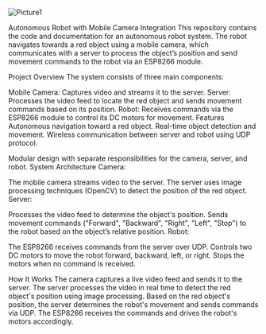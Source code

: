 ![Picture1](https://github.com/user-attachments/assets/529aa5c5-8562-4a32-8c40-b589a69a1033)

Autonomous Robot with Mobile Camera Integration
This repository contains the code and documentation for an autonomous robot system. The robot navigates towards a red object using a mobile camera, which communicates with a server to process the object’s position and send movement commands to the robot via an ESP8266 module.

Project Overview
The system consists of three main components:

Mobile Camera: Captures video and streams it to the server.
Server: Processes the video feed to locate the red object and sends movement commands based on its position.
Robot: Receives commands via the ESP8266 module to control its DC motors for movement.
Features
Autonomous navigation toward a red object.
Real-time object detection and movement.
Wireless communication between server and robot using UDP protocol.

Modular design with separate responsibilities for the camera, server, and robot.
System Architecture
Camera:

The mobile camera streams video to the server.
The server uses image processing techniques (OpenCV) to detect the position of the red object.
Server:

Processes the video feed to determine the object's position.
Sends movement commands ("Forward", "Backward", "Right", "Left", "Stop") to the robot based on the object’s relative position.
Robot:

The ESP8266 receives commands from the server over UDP.
Controls two DC motors to move the robot forward, backward, left, or right.
Stops the motors when no command is received.

How It Works
The camera captures a live video feed and sends it to the server.
The server processes the video in real time to detect the red object's position using image processing.
Based on the red object's position, the server determines the robot's movement and sends commands via UDP.
The ESP8266 receives the commands and drives the robot's motors accordingly.

